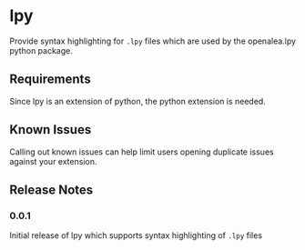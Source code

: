 # lpy

Provide syntax highlighting for `.lpy` files which are used by the openalea.lpy python package.

## Requirements

Since lpy is an extension of python, the python extension is needed.

## Known Issues

Calling out known issues can help limit users opening duplicate issues against your extension.

## Release Notes

### 0.0.1

Initial release of lpy which supports syntax highlighting of `.lpy` files
